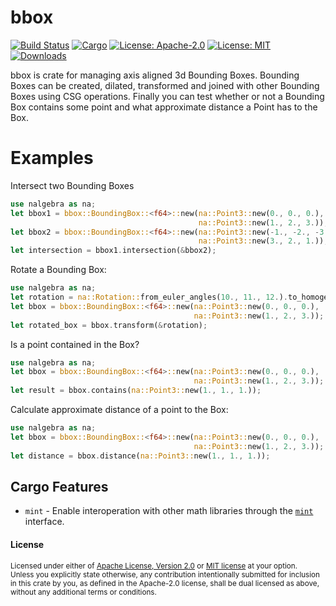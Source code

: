 # bbox
[![Build Status](https://travis-ci.org/hmeyer/bbox.svg?branch=master)](https://travis-ci.org/hmeyer/bbox)
[![Cargo](https://img.shields.io/crates/v/bbox.svg)](https://crates.io/crates/bbox)
[![License: Apache-2.0](https://img.shields.io/badge/License-Apache%202.0-blue.svg)](https://opensource.org/licenses/Apache-2.0)
[![License: MIT](https://img.shields.io/badge/License-MIT-yellow.svg)](https://opensource.org/licenses/MIT)
[![Downloads](https://img.shields.io/crates/d/bbox.svg)](#downloads)


bbox is crate for managing axis aligned 3d Bounding Boxes.
Bounding Boxes can be created, dilated, transformed and joined with other Bounding Boxes using
CSG operations.
Finally you can test whether or not a Bounding Box contains some point and what approximate
distance a Point has to the Box.

# Examples

Intersect two Bounding Boxes
```rust
use nalgebra as na;
let bbox1 = bbox::BoundingBox::<f64>::new(na::Point3::new(0., 0., 0.),
                                          na::Point3::new(1., 2., 3.));
let bbox2 = bbox::BoundingBox::<f64>::new(na::Point3::new(-1., -2., -3.),
                                          na::Point3::new(3., 2., 1.));
let intersection = bbox1.intersection(&bbox2);
```

Rotate a Bounding Box:
```rust
use nalgebra as na;
let rotation = na::Rotation::from_euler_angles(10., 11., 12.).to_homogeneous();
let bbox = bbox::BoundingBox::<f64>::new(na::Point3::new(0., 0., 0.),
                                         na::Point3::new(1., 2., 3.));
let rotated_box = bbox.transform(&rotation);
```
Is a point contained in the Box?

```rust
use nalgebra as na;
let bbox = bbox::BoundingBox::<f64>::new(na::Point3::new(0., 0., 0.),
                                         na::Point3::new(1., 2., 3.));
let result = bbox.contains(na::Point3::new(1., 1., 1.));
```
Calculate approximate distance of a point to the Box:

```rust
use nalgebra as na;
let bbox = bbox::BoundingBox::<f64>::new(na::Point3::new(0., 0., 0.),
                                         na::Point3::new(1., 2., 3.));
let distance = bbox.distance(na::Point3::new(1., 1., 1.));
```

## Cargo Features

* `mint` - Enable interoperation with other math libraries through the
  [`mint`](https://crates.io/crates/mint) interface.

#### License

<sup>
Licensed under either of <a href="LICENSE-APACHE">Apache License, Version
2.0</a> or <a href="LICENSE-MIT">MIT license</a> at your option.
</sup>

<br>

<sub>
Unless you explicitly state otherwise, any contribution intentionally submitted
for inclusion in this crate by you, as defined in the Apache-2.0 license, shall
be dual licensed as above, without any additional terms or conditions.
</sub>
